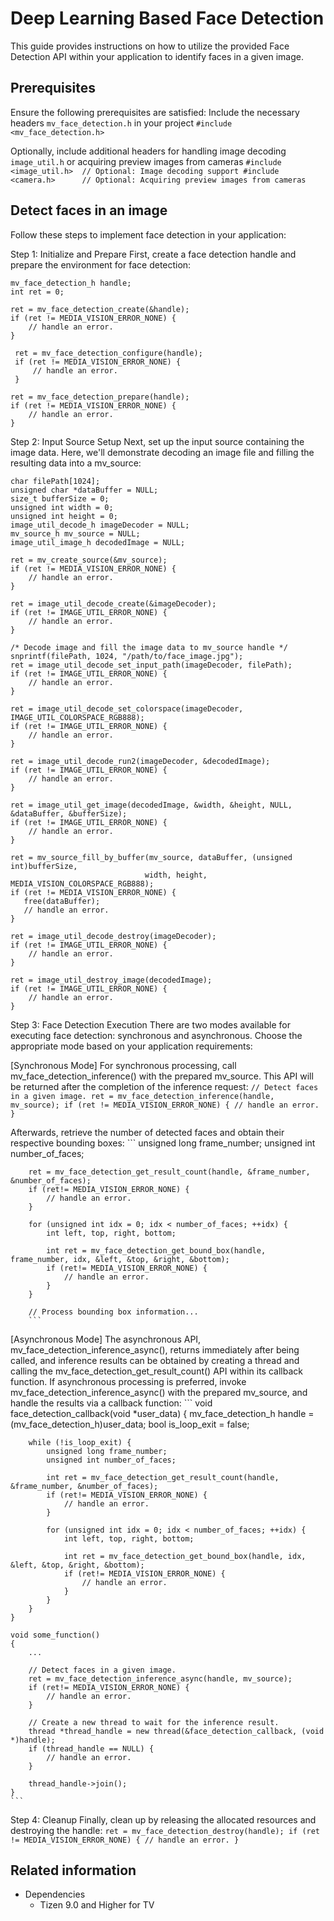 # Deep Learning Based Face Detection

This guide provides instructions on how to utilize the provided Face Detection API within your application to identify faces in a given image.

## Prerequisites
Ensure the following prerequisites are satisfied:
Include the necessary headers `mv_face_detection.h` in your project
    ```
	#include <mv_face_detection.h>
	```

Optionally, include additional headers for handling image decoding `image_util.h` or acquiring preview images from cameras
    ```
	#include <image_util.h>  // Optional: Image decoding support
    #include <camera.h>      // Optional: Acquiring preview images from cameras
	```

## Detect faces in an image
Follow these steps to implement face detection in your application:

Step 1: Initialize and Prepare
First, create a face detection handle and prepare the environment for face detection:
   ```
   mv_face_detection_h handle;
   int ret = 0;

   ret = mv_face_detection_create(&handle);
   if (ret != MEDIA_VISION_ERROR_NONE) {
       // handle an error.
   }

    ret = mv_face_detection_configure(handle);
    if (ret != MEDIA_VISION_ERROR_NONE) {
        // handle an error.
    }

   ret = mv_face_detection_prepare(handle);
   if (ret != MEDIA_VISION_ERROR_NONE) {
       // handle an error.
   }
   ```

Step 2: Input Source Setup
Next, set up the input source containing the image data. Here, we'll demonstrate decoding an image file and filling the resulting data into a mv_source:
   ```
   char filePath[1024];
   unsigned char *dataBuffer = NULL;
   size_t bufferSize = 0;
   unsigned int width = 0;
   unsigned int height = 0;
   image_util_decode_h imageDecoder = NULL;
   mv_source_h mv_source = NULL;
   image_util_image_h decodedImage = NULL;

   ret = mv_create_source(&mv_source);
   if (ret != MEDIA_VISION_ERROR_NONE) {
       // handle an error.
   }

   ret = image_util_decode_create(&imageDecoder);
   if (ret != IMAGE_UTIL_ERROR_NONE) {
       // handle an error.
   }

   /* Decode image and fill the image data to mv_source handle */
   snprintf(filePath, 1024, "/path/to/face_image.jpg");
   ret = image_util_decode_set_input_path(imageDecoder, filePath);
   if (ret != IMAGE_UTIL_ERROR_NONE) {
       // handle an error.
   }

   ret = image_util_decode_set_colorspace(imageDecoder, IMAGE_UTIL_COLORSPACE_RGB888);
   if (ret != IMAGE_UTIL_ERROR_NONE) {
       // handle an error.
   }

   ret = image_util_decode_run2(imageDecoder, &decodedImage);
   if (ret != IMAGE_UTIL_ERROR_NONE) {
       // handle an error.
   }

   ret = image_util_get_image(decodedImage, &width, &height, NULL, &dataBuffer, &bufferSize);
   if (ret != IMAGE_UTIL_ERROR_NONE) {
       // handle an error.
   }

   ret = mv_source_fill_by_buffer(mv_source, dataBuffer, (unsigned int)bufferSize,
                                 width, height, MEDIA_VISION_COLORSPACE_RGB888);
   if (ret != MEDIA_VISION_ERROR_NONE) {
      free(dataBuffer);
	  // handle an error.
   }

   ret = image_util_decode_destroy(imageDecoder);
   if (ret != IMAGE_UTIL_ERROR_NONE) {
       // handle an error.
   }

   ret = image_util_destroy_image(decodedImage);
   if (ret != IMAGE_UTIL_ERROR_NONE) {
       // handle an error.
   }
   ```

Step 3: Face Detection Execution
There are two modes available for executing face detection: synchronous and asynchronous. Choose the appropriate mode based on your application requirements:

[Synchronous Mode]
For synchronous processing, call mv_face_detection_inference() with the prepared mv_source. This API will be returned after the completion of the inference request:
        ```
        // Detect faces in a given image.
        ret = mv_face_detection_inference(handle, mv_source);
        if (ret != MEDIA_VISION_ERROR_NONE) {
            // handle an error.
        }
		```

Afterwards, retrieve the number of detected faces and obtain their respective bounding boxes:
        ```
		unsigned long frame_number;
		unsigned int number_of_faces;

		ret = mv_face_detection_get_result_count(handle, &frame_number, &number_of_faces);
		if (ret!= MEDIA_VISION_ERROR_NONE) {
			// handle an error.
		}

		for (unsigned int idx = 0; idx < number_of_faces; ++idx) {
			int left, top, right, bottom;

			int ret = mv_face_detection_get_bound_box(handle, frame_number, idx, &left, &top, &right, &bottom);
			if (ret!= MEDIA_VISION_ERROR_NONE) {
				// handle an error.
			}
		}

		// Process bounding box information...
        ```

[Asynchronous Mode]
The asynchronous API, mv_face_detection_inference_async(), returns immediately after being called, and inference results can be obtained by creating a thread and calling the mv_face_detection_get_result_count() API within its callback function.
If asynchronous processing is preferred, invoke mv_face_detection_inference_async() with the prepared mv_source, and handle the results via a callback function:
	```
	void face_detection_callback(void *user_data)
	{
		mv_face_detection_h handle = (mv_face_detection_h)user_data;
		bool is_loop_exit = false;

		while (!is_loop_exit) {
			unsigned long frame_number;
			unsigned int number_of_faces;

			int ret = mv_face_detection_get_result_count(handle, &frame_number, &number_of_faces);
			if (ret!= MEDIA_VISION_ERROR_NONE) {
				// handle an error.
			}

			for (unsigned int idx = 0; idx < number_of_faces; ++idx) {
				int left, top, right, bottom;

				int ret = mv_face_detection_get_bound_box(handle, idx, &left, &top, &right, &bottom);
				if (ret!= MEDIA_VISION_ERROR_NONE) {
					// handle an error.
				}
			}
		}
	}

    void some_function()
	{
		...

		// Detect faces in a given image.
		ret = mv_face_detection_inference_async(handle, mv_source);
		if (ret!= MEDIA_VISION_ERROR_NONE) {
			// handle an error.
		}

		// Create a new thread to wait for the inference result.
		thread *thread_handle = new thread(&face_detection_callback, (void *)handle);
		if (thread_handle == NULL) {
			// handle an error.
		}

		thread_handle->join();
	}
	```

Step 4: Cleanup
Finally, clean up by releasing the allocated resources and destroying the handle:
    ```
    ret = mv_face_detection_destroy(handle);
    if (ret != MEDIA_VISION_ERROR_NONE) {
        // handle an error.
    }
    ```

## Related information
- Dependencies
  - Tizen 9.0 and Higher for TV
